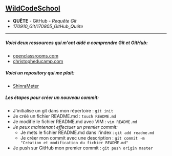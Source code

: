 ## [WildCodeSchool](https://wildcodeschool.fr/)
- **QUÊTE** - GitHub - *Requête Git*
- *170910_Git/170805_GitHub_Quête*
----

##### Voici deux ressources qui m'ont aidé a comprendre Git et GitHub:

- [openclassrooms.com](https://openclassrooms.com/courses/gerer-son-code-avec-git-et-github)
- [christopheducamp.com](https://www.christopheducamp.com/2013/12/15/github-pour-nuls-partie-1)


##### Voici un repository qui me plait:

- [ShinraMeter](https://github.com/neowutran/ShinraMeter)


##### Les étapes pour créer un nouveau commit:

- J'initialise un git dans mon répertoire : `git init`
- Je créé un fichier README.md : `touch README.md`
- Je modifié le fichier README.md avec VIM : `vim README.md`
- _Je peux maintenant effectuer un premier commit:_
    - Je mets le fichier README.md dans l'index : `git add readme.md`
    - Je créer mon commit avec une description : `git commit -m "Création et modification du fichier README.md"`
- Je push sur GitHub mon premier commit : `git push origin master`
